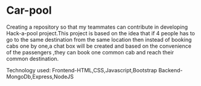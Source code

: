 # Car-pool
Creating a repository so that my teammates can contribute in developing Hack-a-pool project.This project is based on the idea that if 4 people has to go to the same destination from the same location then instead of booking cabs one by one,a chat box will be created and based on the convenience of the passengers ,they can book one common cab and reach their common destination.

Technology used:
Frontend-HTML,CSS,Javascript,Bootstrap
Backend-MongoDb,Express,NodeJS
